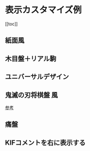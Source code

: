 # 表示カスタマイズ例

[[toc]]

## 紙面風

<CustomizeExample name="customize/paper" />

## 木目盤＋リアル駒

<CustomizeExample name="customize/real" />

## ユニバーサルデザイン

<CustomizeExample name="customize/universal" />

## 鬼滅の刃将棋盤 風

<CustomizeExample name="customize/kimetsu" />

[参考](https://twitter.com/hamaki_shogi/status/1404658779380088835)

## 痛盤

<CustomizeExample name="customize/itaban" />

## KIFコメントを右に表示する

<CustomizeExample name="customize/comment_layout" :width="300" :height="220" />
